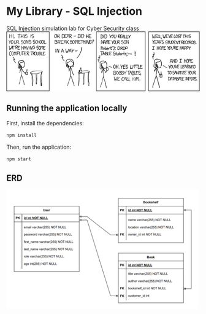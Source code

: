 # My Library - SQL Injection
SQL Injection simulation lab for Cyber Security class
<img src="assets/Little_Bobby_Tables.png"/>
## Running the application locally
First, install the dependencies:
```bash
npm install
```
Then, run the application:
```bash
npm start
```
## ERD
<img width="500" src="assets/ERD.png"/>
